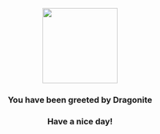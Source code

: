 <p align="center">
    <img src="https://raw.githubusercontent.com/PokeAPI/sprites/master/sprites/pokemon/149.png" width="150" height="150">
</p>
<h3 align="center">You have been greeted by  <b>Dragonite</b></h3>
<h3 align="center">Have a nice day!</h3>
